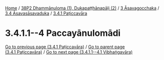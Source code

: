 
[Home](/) / [38P2 Dhammānuloma (1), Dukapaṭṭhānapāḷi (2)](../../../../38P2.md) / [3 Āsavagocchaka](../../../3.md) / [3.4 Āsavasāsavaduka](../../3.4.md) / [3.4.1 Paṭiccavāra](../3.4.1.md)

# 3.4.1.1--4 Paccayānulomādi


[Go to previous page (3.4.1 Paṭiccavāra)](../3.4.1.md) / [Go to parent page (3.4.1 Paṭiccavāra)](../3.4.1.md) / [Go to next page (3.4.1.1--4.1 Vibhaṅgavāra)](3.4.1.1--4/3.4.1.1--4.1.md)



